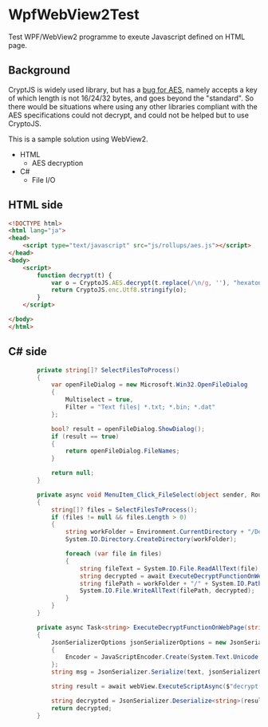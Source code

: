 # WpfWebView2Test

Test WPF/WebView2 programme to exeute Javascript defined on HTML page.

## Background

CryptJS is widely used library, but has a [bug for AES](https://github.com/brix/crypto-js/issues/293), namely accepts a key of which length is not 16/24/32 bytes, and goes beyond the "standard".
So there would be situations where using any other libraries compliant with the AES specifications could not decrypt, and could not be helped but to use CryptoJS.

This is a sample solution using WebView2.

- HTML
  - AES decryption 
- C#
  - File I/O

## HTML side
``` html
<!DOCTYPE html>
<html lang="ja">
<head>
    <script type="text/javascript" src="js/rollups/aes.js"></script>
</head>
<body>
    <script>
        function decrypt(t) {
            var o = CryptoJS.AES.decrypt(t.replace(/\n/g, ''), "hexatonics");
            return CryptoJS.enc.Utf8.stringify(o);
        }
    </script>

</body>
</html>
```

## C# side

``` c#
        private string[]? SelectFilesToProcess()
        {
            var openFileDialog = new Microsoft.Win32.OpenFileDialog
            {
                Multiselect = true,
                Filter = "Text files| *.txt; *.bin; *.dat"
            };

            bool? result = openFileDialog.ShowDialog();
            if (result == true)
            {
                return openFileDialog.FileNames;
            }

            return null;
        }

        private async void MenuItem_Click_FileSelect(object sender, RoutedEventArgs e)
        {
            string[]? files = SelectFilesToProcess();
            if (files != null && files.Length > 0)
            {
                string workFolder = Environment.CurrentDirectory + "/Decrypted";
                System.IO.Directory.CreateDirectory(workFolder);

                foreach (var file in files) 
                {
                    string fileText = System.IO.File.ReadAllText(file);
                    string decrypted = await ExecuteDecryptFunctionOnWebPage(fileText);
                    string filePath = workFolder + "/" + System.IO.Path.GetFileName(file);
                    System.IO.File.WriteAllText(filePath, decrypted);
                }
            }
        }

        private async Task<string> ExecuteDecryptFunctionOnWebPage(string text)
        {
            JsonSerializerOptions jsonSerializerOptions = new JsonSerializerOptions
            {
                Encoder = JavaScriptEncoder.Create(System.Text.Unicode.UnicodeRanges.All)
            };
            string msg = JsonSerializer.Serialize(text, jsonSerializerOptions);

            string result = await webView.ExecuteScriptAsync($"decrypt({msg})");

            string decrypted = JsonSerializer.Deserialize<string>(result);
            return decrypted;
        }
```
